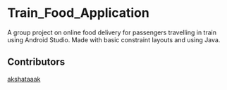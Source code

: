 # Train_Food_Application
A group project on online food delivery for passengers travelling in train using Android Studio. Made with basic constraint layouts and using Java.

## Contributors
[akshataaak](https://github.com/akshataaak)
